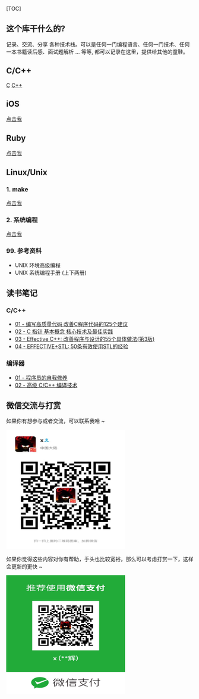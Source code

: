 [TOC]



## 这个库干什么的?

记录、交流、分享 各种技术栈。可以是任何一门编程语言、任何一门技术、任何一本书籍读后感、面试题解析 … 等等, 都可以记录在这里，提供给其他的童鞋。



## C/C++

[C](ansi_c/README.md)
[C++](ansi_cpp/README.md)



## iOS

[点击我](ios/README.md)



## Ruby

[点击我](ruby/README.md)



## Linux/Unix

### 1. make

[点击我](linux_01/README.md)

### 2. 系统编程

[点击我](linux_02/README.md)

### 99. 参考资料

- UNIX 环境高级编程
- UNIX 系统编程手册 (上下两册)



## 读书笔记

### C/C++

- [01 - 编写高质量代码 改善C程序代码的125个建议](books/01/README.md)
- [02 - C 指针 基本概念 核心技术及最佳实践](books/02/README.md)
- [03 - Effective C++: 改善程序与设计的55个具体做法(第3版)](books/03/README.md)
- [04 - EFFECTIVE+STL: 50条有效使用STL的经验](books/04/README.md)

### 编译器

- [01 - 程序员的自我修养](books/05/README.md)
- [02 - 高级 C/C++ 编译技术](books/06/README.md)



## 微信交流与打赏

如果你有想参与或者交流，可以联系我哈 ~

<img src="wexin_01.jpg" width="320" height="320" />

如果你觉得这些内容对你有帮助，手头也比较宽裕，那么可以考虑打赏一下，这样会更新的更快 ~

<img src="wexin_02.jpg" width="320" height="320" />

